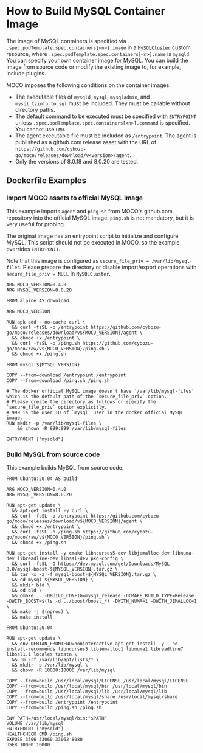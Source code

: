 How to Build MySQL Container Image
==================================

The image of MySQL containers is specified via `.spec.podTemplate.spec.containers[<n>].image` in a [`MySQLCluster`](crd_mysql_cluster.md) custom resource, where `.spec.podTemplate.spec.containers[<n>].name` is `mysqld`.
You can specify your own container image for MySQL.
You can build the image from source code or modify the existing image to, for example, include plugins.

MOCO imposes the following conditions on the container images.

* The executable files of `mysqld`, `mysql`, `mysqladmin`, and `mysql_tzinfo_to_sql` must be included.
  They must be callable without directory paths.
* The default command to be executed must be specified with `ENTRYPOINT` unless `.spec.podTemplate.spec.containers[<n>].command` is specified.
  You cannot use `CMD`.
* The agent executable file must be included as `/entrypoint`.
  The agent is published as a github.com release asset with the URL of `https://github.com/cybozu-go/moco/releases/download/v<version>/agent`.
* Only the versions of 8.0.18 and 8.0.20 are tested.

Dockerfile Examples
-------------------

### Import MOCO assets to official MySQL image

This example imports `agent` and `ping.sh` from MOCO's github.com repository into the official MySQL image.
`ping.sh` is not mandatory, but it is very useful for probing.

The original image has an entrypoint script to initialize and configure MySQL.
This script should not be executed in MOCO, so the example overrides `ENTRYPONIT`.

Note that this image is configured as `secure_file_priv = /var/lib/mysql-files`.
Please prepare the directory or disable import/export operations with `secure_file_priv = NULL` in `MySQLCluster`.

```
ARG MOCO_VERSION=0.4.0
ARG MYSQL_VERSION=8.0.20

FROM alpine AS download

ARG MOCO_VERSION

RUN apk add --no-cache curl \
  && curl -fsSL -o /entrypoint https://github.com/cybozu-go/moco/releases/download/v${MOCO_VERSION}/agent \
  && chmod +x /entrypoint \
  && curl -fsSL -o /ping.sh https://github.com/cybozu-go/moco/raw/v${MOCO_VERSION}/ping.sh \
  && chmod +x /ping.sh

FROM mysql:${MYSQL_VERSION}

COPY --from=download /entrypoint /entrypoint
COPY --from=download /ping.sh /ping.sh

# The docker official MySQL image doesn't have `/var/lib/mysql-files` which is the default path of the `secure_file_priv` option.
# Please create the directory as follows or specify the `secure_file_priv` option explicitly.
# 999 is the user ID of `mysql` user in the docker official MySQL image.
RUN mkdir -p /var/lib/mysql-files \
    && chown -R 999:999 /var/lib/mysql-files

ENTRYPOINT ["mysqld"]
```

### Build MySQL from source code

This example builds MySQL from source code.

```
FROM ubuntu:20.04 AS build

ARG MOCO_VERSION=0.4.0
ARG MYSQL_VERSION=8.0.20

RUN apt-get update \
  && apt-get install -y curl \
  && curl -fsSL -o /entrypoint https://github.com/cybozu-go/moco/releases/download/v${MOCO_VERSION}/agent \
  && chmod +x /entrypoint \
  && curl -fsSL -o /ping.sh https://github.com/cybozu-go/moco/raw/v${MOCO_VERSION}/ping.sh \
  && chmod +x /ping.sh

RUN apt-get install -y cmake libncurses5-dev libjemalloc-dev libnuma-dev libreadline-dev libssl-dev pkg-config \
  && curl -fsSL -O https://dev.mysql.com/get/Downloads/MySQL-8.0/mysql-boost-${MYSQL_VERSION}.tar.gz \
  && tar -x -z -f mysql-boost-${MYSQL_VERSION}.tar.gz \
  && cd mysql-${MYSQL_VERSION} \
  && mkdir bld \
  && cd bld \
  && cmake .. -DBUILD_CONFIG=mysql_release -DCMAKE_BUILD_TYPE=Release -DWITH_BOOST=$(ls -d ../boost/boost_*) -DWITH_NUMA=1 -DWITH_JEMALLOC=1 \
  && make -j $(nproc) \
  && make install

FROM ubuntu:20.04

RUN apt-get update \
  && env DEBIAN_FRONTEND=noninteractive apt-get install -y --no-install-recommends libncurses5 libjemalloc1 libnuma1 libreadline7 libssl1.1 locales tzdata \
  && rm -rf /var/lib/apt/lists/* \
  && mkdir -p /var/lib/mysql \
  && chown -R 10000:10000 /var/lib/mysql

COPY --from=build /usr/local/mysql/LICENSE /usr/local/mysql/LICENSE
COPY --from=build /usr/local/mysql/bin /usr/local/mysql/bin
COPY --from=build /usr/local/mysql/lib /usr/local/mysql/lib
COPY --from=build /usr/local/mysql/share /usr/local/mysql/share
COPY --from=build /entrypoint /entrypoint
COPY --from=build /ping.sh /ping.sh

ENV PATH=/usr/local/mysql/bin:"$PATH"
VOLUME /var/lib/mysql
ENTRYPOINT ["mysqld"]
HEALTHCHECK CMD /ping.sh
EXPOSE 3306 33060 33062 8080
USER 10000:10000
```
